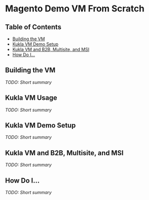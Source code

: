 # Magento Demo VM From Scratch

## Table of Contents
- [Building the VM](BUILDING-THE-VM.md)
- [Kukla VM Demo Setup](DEMO-SETUP.md)
- [Kukla VM and B2B, Multisite, and MSI](B2B.md)
- [How Do I...](HOW-TO.md)

## Building the VM
*TODO: Short summary*

## Kukla VM Usage
*TODO: Short summary*

## Kukla VM Demo Setup
*TODO: Short summary*

## Kukla VM and B2B, Multisite, and MSI
*TODO: Short summary*

## How Do I...
*TODO: Short summary*
